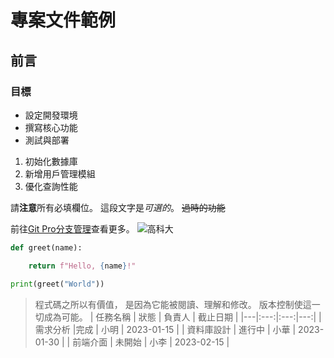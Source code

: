 # 專案文件範例
## 前言
### 目標

- 設定開發環境
- 撰寫核心功能
- 測試與部署

1. 初始化數據庫
2. 新增用戶管理模組
3. 優化查詢性能

請**注意**所有必填欄位。
這段文字是*可選的*。
~~過時的功能~~

前往[Git Pro分支管理](https://www.progit.cn/chapter_3_branch/git.html)查看更多。
![高科大](nkust.jpg)

```python
def greet(name):

    return f"Hello, {name}!"

print(greet("World"))

```
> 程式碼之所以有價值， 是因為它能被閱讀、理解和修改。 版本控制使這一切成為可能。
| 任務名稱 | 狀態 | 負責人 | 截止日期 |
|---|:---:|:---:|---:|
| 需求分析 |完成 | 小明 | 2023-01-15 |
| 資料庫設計 | 進行中 | 小華 | 2023-01-30 | 
| 前端介面 | 未開始 | 小李 | 2023-02-15 |
